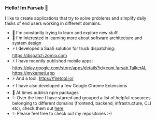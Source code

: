 ### Hello! Im Farsab 👋

I like to create applications that try to solve problems and simplify daily tasks of end users working in different domains.

- 🌱 I'm constantly trying to learn and explore new stuff 
- 📐 I'm Interested in learning more about software architecture and system design
- ⚡ I developed a SaaS solution for truck dispatching: https://dispatch.zomio.com
- ⚡ I have recently published mobile apps: https://play.google.com/store/apps/details?id=com.farsab.TalkerAI, https://mykameti.app
- ⚡ And a tool: https://firetool.io/
- ⚡ I have also developed a few Google Chrome Extensions
- 🎁 At times publish npm packages
- ✨ Over the time I have starred and grouped a list of helpful resources belonging to different domains (frontend, backend, infrastructure, CLI etc), check them out <a href="https://github.com/farsabbutt?tab=stars">here</a>
- ✨ Please feel free to check out my repositories :-)

<!--
**farsabbutt/farsabbutt** is a ✨ _special_ ✨ repository because its `README.md` (this file) appears on your GitHub profile.

Here are some ideas to get you started:

- 🔭 I’m currently working on ...
- 🌱 I’m currently learning ...
- 👯 I’m looking to collaborate on ...
- 🤔 I’m looking for help with ...
- 💬 Ask me about ...
- 📫 How to reach me: ...
- 😄 Pronouns: ...
- ⚡ Fun fact: ...
-->
